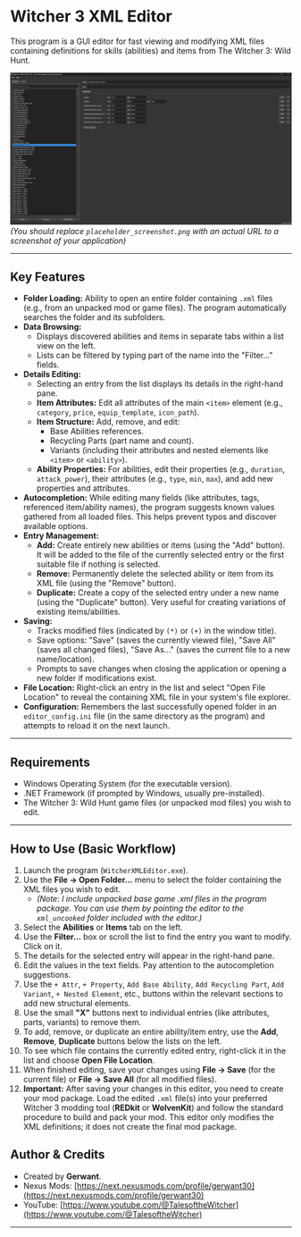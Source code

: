 # Witcher 3 XML Editor

This program is a GUI editor for fast viewing and modifying XML files containing definitions for skills (abilities) and items from The Witcher 3: Wild Hunt.

![Screenshot of Witcher 3 XML Editor](1.png)
*(You should replace `placeholder_screenshot.png` with an actual URL to a screenshot of your application)*

---

## Key Features

*   **Folder Loading:** Ability to open an entire folder containing `.xml` files (e.g., from an unpacked mod or game files). The program automatically searches the folder and its subfolders.
*   **Data Browsing:**
    *   Displays discovered abilities and items in separate tabs within a list view on the left.
    *   Lists can be filtered by typing part of the name into the "Filter..." fields.
*   **Details Editing:**
    *   Selecting an entry from the list displays its details in the right-hand pane.
    *   **Item Attributes:** Edit all attributes of the main `<item>` element (e.g., `category`, `price`, `equip_template`, `icon_path`).
    *   **Item Structure:** Add, remove, and edit:
        *   Base Abilities references.
        *   Recycling Parts (part name and count).
        *   Variants (including their attributes and nested elements like `<item>` or `<ability>`).
    *   **Ability Properties:** For abilities, edit their properties (e.g., `duration`, `attack_power`), their attributes (e.g., `type`, `min`, `max`), and add new properties and attributes.
*   **Autocompletion:** While editing many fields (like attributes, tags, referenced item/ability names), the program suggests known values gathered from all loaded files. This helps prevent typos and discover available options.
*   **Entry Management:**
    *   **Add:** Create entirely new abilities or items (using the "Add" button). It will be added to the file of the currently selected entry or the first suitable file if nothing is selected.
    *   **Remove:** Permanently delete the selected ability or item from its XML file (using the "Remove" button).
    *   **Duplicate:** Create a copy of the selected entry under a new name (using the "Duplicate" button). Very useful for creating variations of existing items/abilities.
*   **Saving:**
    *   Tracks modified files (indicated by `(*)` or `(+)` in the window title).
    *   Save options: "Save" (saves the currently viewed file), "Save All" (saves all changed files), "Save As..." (saves the current file to a new name/location).
    *   Prompts to save changes when closing the application or opening a new folder if modifications exist.
*   **File Location:** Right-click an entry in the list and select "Open File Location" to reveal the containing XML file in your system's file explorer.
*   **Configuration:** Remembers the last successfully opened folder in an `editor_config.ini` file (in the same directory as the program) and attempts to reload it on the next launch.

---

## Requirements

*   Windows Operating System (for the executable version).
*   .NET Framework (if prompted by Windows, usually pre-installed).
*   The Witcher 3: Wild Hunt game files (or unpacked mod files) you wish to edit.

---

## How to Use (Basic Workflow)

1.  Launch the program (`WitcherXMLEditor.exe`).
2.  Use the **File -> Open Folder...** menu to select the folder containing the XML files you wish to edit.
    *   *(Note: I include unpacked base game .xml files in the program package. You can use them by pointing the editor to the `xml_uncooked` folder included with the editor.)*
3.  Select the **Abilities** or **Items** tab on the left.
4.  Use the **Filter...** box or scroll the list to find the entry you want to modify. Click on it.
5.  The details for the selected entry will appear in the right-hand pane.
6.  Edit the values in the text fields. Pay attention to the autocompletion suggestions.
7.  Use the `+ Attr`, `+ Property`, `Add Base Ability`, `Add Recycling Part`, `Add Variant`, `+ Nested Element`, etc., buttons within the relevant sections to add new structural elements.
8.  Use the small **"X"** buttons next to individual entries (like attributes, parts, variants) to remove them.
9.  To add, remove, or duplicate an entire ability/item entry, use the **Add**, **Remove**, **Duplicate** buttons below the lists on the left.
10. To see which file contains the currently edited entry, right-click it in the list and choose **Open File Location**.
11. When finished editing, save your changes using **File -> Save** (for the current file) or **File -> Save All** (for all modified files).
12. **Important:** After saving your changes in this editor, you need to create your mod package. Load the edited `.xml` file(s) into your preferred Witcher 3 modding tool (**REDkit** or **WolvenKit**) and follow the standard procedure to build and pack your mod. This editor only modifies the XML definitions; it does not create the final mod package.


## Author & Credits

*   Created by **Gerwant**.
*   Nexus Mods: [https://next.nexusmods.com/profile/gerwant30](https://next.nexusmods.com/profile/gerwant30)
*   YouTube: [https://www.youtube.com/@TalesoftheWitcher](https://www.youtube.com/@TalesoftheWitcher)

---
